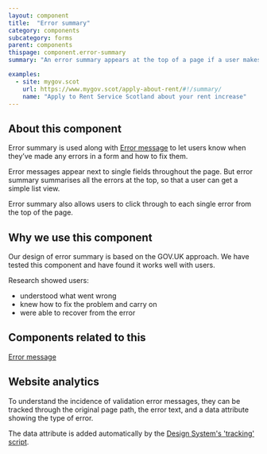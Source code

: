 ```yaml
---
layout: component
title:  "Error summary"
category: components
subcategory: forms
parent: components
thispage: component.error-summary
summary: "An error summary appears at the top of a page if a user makes an error in a form. It summarises any errors they've made."

examples:
  - site: mygov.scot
    url: https://www.mygov.scot/apply-about-rent/#!/summary/
    name: "Apply to Rent Service Scotland about your rent increase"
---
```


## About this component

Error summary is used along with [Error message](/components/error-message/) to let users know when they’ve made any errors in a form and how to fix them.

Error messages appear next to single fields throughout the page. But error summary summarises all the errors at the top, so that a user can get a simple list view.

Error summary also allows users to click through to each single error from the top of the page.

## Why we use this component

Our design of error summary is based on the GOV.UK approach. We have tested this component and have found it works well with users. 

Research showed users:

* understood what went wrong
* knew how to fix the problem and carry on
* were able to recover from the error

## Components related to this

[Error message](/components/error-message/)

## Website analytics
To understand the incidence of validation error messages, they can be tracked through the original page path, the error text, and a data attribute showing the type of error.

The data attribute is added automatically by the [Design System's 'tracking' script](/get-started/tracking/#error-summary).
